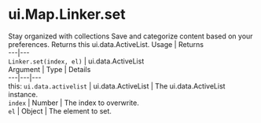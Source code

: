  
#  ui.Map.Linker.set
Stay organized with collections  Save and categorize content based on your preferences. 
Returns this ui.data.ActiveList.
Usage | Returns  
---|---  
`Linker.set(index, el)` | ui.data.ActiveList  
Argument | Type | Details  
---|---|---  
this: `ui.data.activelist` | ui.data.ActiveList | The ui.data.ActiveList instance.  
`index` | Number | The index to overwrite.  
`el` | Object | The element to set.  
